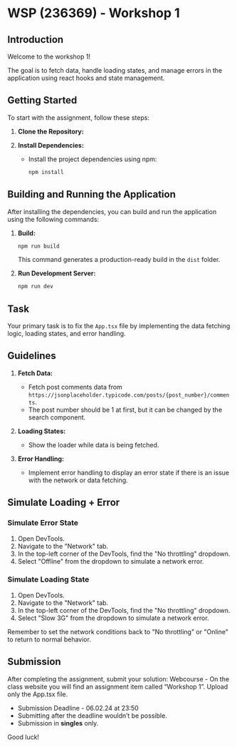 # WSP (236369) - Workshop 1

## Introduction

Welcome to the workshop 1! 

The goal is to fetch data, handle loading states, and manage errors in the application using react hooks and state management.

## Getting Started

To start with the assignment, follow these steps:

1. **Clone the Repository:**

2. **Install Dependencies:**
   - Install the project dependencies using npm:
     ```bash
     npm install
     ```
## Building and Running the Application

After installing the dependencies, you can build and run the application using the following commands:

1. **Build:**

     ```bash
     npm run build
     ```

   This command generates a production-ready build in the `dist` folder.

2. **Run Development Server:**

     ```bash
     npm run dev
     ```

## Task

Your primary task is to fix the `App.tsx` file by implementing the data fetching logic, loading states, and error handling. 

## Guidelines

1. **Fetch Data:**
   - Fetch post comments data from `https://jsonplaceholder.typicode.com/posts/{post_number}/comments`.
   - The post number should be 1 at first, but it can be changed by the search component.

2. **Loading States:**
   - Show the loader while data is being fetched.

3. **Error Handling:**
   - Implement error handling to display an error state if there is an issue with the network or data fetching.

## Simulate Loading + Error

### Simulate Error State
1. Open DevTools.
2. Navigate to the "Network" tab.
3. In the top-left corner of the DevTools, find the "No throttling" dropdown.
4. Select "Offline" from the dropdown to simulate a network error.

### Simulate Loading State
1. Open DevTools.
2. Navigate to the "Network" tab.
3. In the top-left corner of the DevTools, find the "No throttling" dropdown.
4. Select "Slow 3G" from the dropdown to simulate a network error.

Remember to set the network conditions back to "No throttling" or "Online" to return to normal behavior.

## Submission

After completing the assignment, submit your solution:
Webcourse - On the class website you will find an assignment item called “Workshop 1”. Upload only the App.tsx file.

- Submission Deadline - 06.02.24 at 23:50
- Submitting after the deadline wouldn’t be possible.
- Submission in **singles** only.


Good luck!
